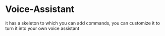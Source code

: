 # Voice-Assistant
it has a skeleton to which you can add commands, 
you can customize it to turn it into your own voice assistant
